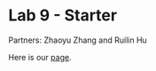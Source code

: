 # Lab 9 - Starter
Partners: Zhaoyu Zhang and Ruilin Hu

Here is our [page](https://zhaoyutina.github.io/Lab9_Starter/).

